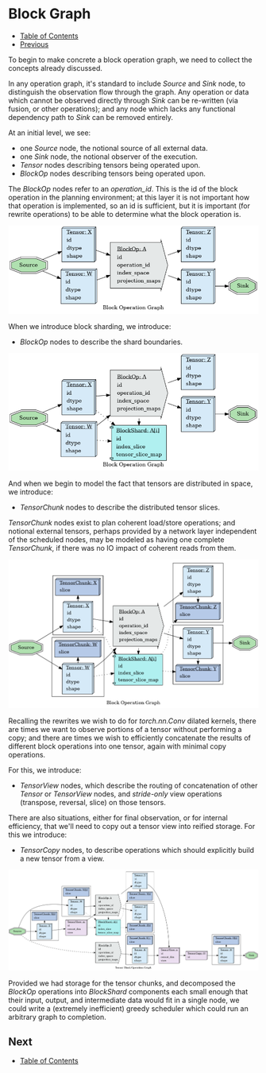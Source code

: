 # Block Graph

* [Table of Contents](README.md)
* [Previous](IndexProjectionDesign.md)

To begin to make concrete a block operation graph, we need to collect the concepts already 
discussed.

In any operation graph, it's standard to include *Source* and *Sink* node, to distinguish the 
observation flow through the graph. Any operation or data which cannot be observed directly
through *Sink* can be re-written (via fusion, or other operations); and any node which lacks
any functional dependency path to *Sink* can be removed entirely.

At an initial level, we see:

* one *Source* node, the notional source of all external data.
* one *Sink* node, the notional observer of the execution.
* *Tensor* nodes describing tensors being operated upon.
* *BlockOp* nodes describing tensors being operated upon.

The *BlockOp* nodes refer to an *operation_id*. This is the id of the block operation in the 
planning environment; at this layer it is not important how that operation is implemented, so
an id is sufficient, but it is important (for rewrite operations) to be able to determine what
the block operation is.

![block ops](media/graphs/graph.block_ops.dot.png)

When we introduce block sharding, we introduce:

* *BlockOp* nodes to describe the shard boundaries.

![block shards](media/graphs/graph.block_shards.dot.png)

And when we begin to model the fact that tensors are distributed in space, we introduce:

* *TensorChunk* nodes to describe the distributed tensor slices.

*TensorChunk* nodes exist to plan coherent load/store operations; and notional external tensors,
perhaps provided by a network layer independent of the scheduled nodes, may be modeled as having
one complete *TensorChunk*, if there was no IO impact of coherent reads from them.

![tensor chunks](media/graphs/graph.tensor_chunks.f1.dot.png)

Recalling the rewrites we wish to do for *torch.nn.Conv* dilated kernels, there are times we
want to observe portions of a tensor without performing a copy; and there are times we wish
to efficiently concatenate the results of different block operations into one tensor, again
with minimal copy operations.

For this, we introduce:

* *TensorView* nodes, which describe the routing of concatenation of other *Tensor* or 
  *TensorView* nodes, and *stride-only* view operations (transpose, reversal, slice)
  on those tensors.

There are also situations, either for final observation, or for internal efficiency, that we'll
need to copy out a tensor view into reified storage. For this we introduce:

* *TensorCopy* nodes, to describe operations which should explicitly build a new tensor from a view.

![full graph](media/graphs/graph.full.dot.png)

Provided we had storage for the tensor chunks, and decomposed the *BlockOp* operations into 
*BlockShard* components each small enough that their input, output, and intermediate data would 
fit in a single node, we could write a (extremely inefficient) greedy scheduler which could run an 
arbitrary graph to completion.


## Next

* [Table of Contents](README.md)
